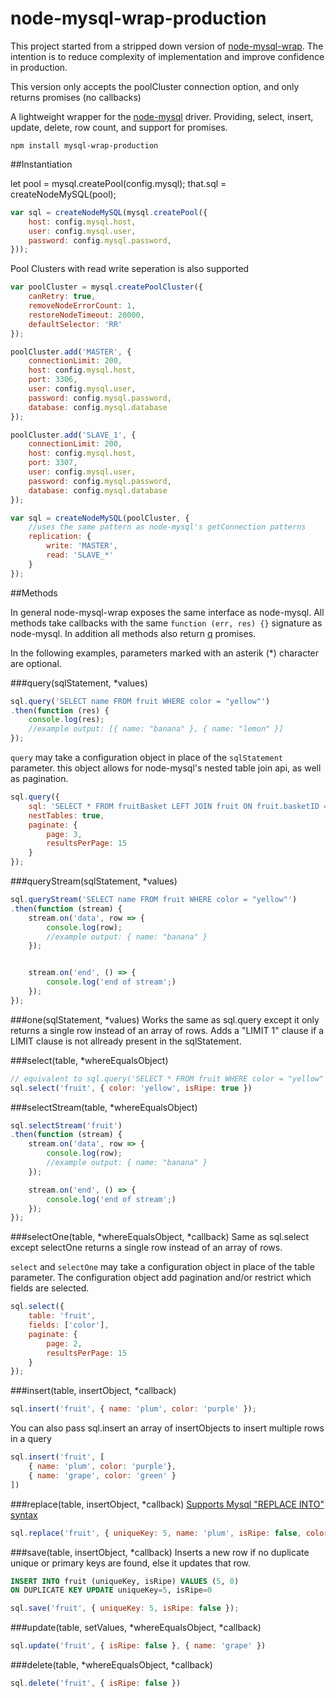 # node-mysql-wrap-production

This project started from a stripped down version of
[node-mysql-wrap](https://github.com/DubFriend/node-mysql-wrap).
The intention is to reduce complexity of implementation and improve confidence
in production.

This version only accepts the poolCluster connection option, and only returns
promises (no callbacks)

A lightweight wrapper for the [node-mysql](https://github.com/felixge/node-mysql)
driver.  Providing, select, insert, update, delete, row count, and support
for promises.

`npm install mysql-wrap-production`

##Instantiation

let pool = mysql.createPool(config.mysql);
that.sql = createNodeMySQL(pool);

```javascript
var sql = createNodeMySQL(mysql.createPool({
    host: config.mysql.host,
    user: config.mysql.user,
    password: config.mysql.password,
}));
```

Pool Clusters with read write seperation is also supported
```javascript
var poolCluster = mysql.createPoolCluster({
    canRetry: true,
    removeNodeErrorCount: 1,
    restoreNodeTimeout: 20000,
    defaultSelector: 'RR'
});

poolCluster.add('MASTER', {
    connectionLimit: 200,
    host: config.mysql.host,
    port: 3306,
    user: config.mysql.user,
    password: config.mysql.password,
    database: config.mysql.database
});

poolCluster.add('SLAVE_1', {
    connectionLimit: 200,
    host: config.mysql.host,
    port: 3307,
    user: config.mysql.user,
    password: config.mysql.password,
    database: config.mysql.database
});

var sql = createNodeMySQL(poolCluster, {
    //uses the same pattern as node-mysql's getConnection patterns
    replication: {
        write: 'MASTER',
        read: 'SLAVE_*'
    }
});
```




##Methods

In general node-mysql-wrap exposes the same interface as node-mysql.  All methods
take callbacks with the same `function (err, res) {}` signature as node-mysql.
In addition all methods also return [q](https://github.com/kriskowal/q) promises.

In the following examples, parameters marked with an asterik (\*) character are
optional.

###query(sqlStatement, \*values)
```javascript
sql.query('SELECT name FROM fruit WHERE color = "yellow"')
.then(function (res) {
    console.log(res);
    //example output: [{ name: "banana" }, { name: "lemon" }]
});
```

`query` may take a configuration object in place of the `sqlStatement` parameter.
this object allows for node-mysql's nested table join api, as well as pagination.
```javascript
sql.query({
	sql: 'SELECT * FROM fruitBasket LEFT JOIN fruit ON fruit.basketID = fruitBasket.id',
	nestTables: true,
	paginate: {
		page: 3,
		resultsPerPage: 15
	}
});
```

###queryStream(sqlStatement, \*values)
```javascript
sql.queryStream('SELECT name FROM fruit WHERE color = "yellow"')
.then(function (stream) {
    stream.on('data', row => {
        console.log(row);
        //example output: { name: "banana" }
    });


    stream.on('end', () => {
        console.log('end of stream';)
    });
});
```

###one(sqlStatement, \*values)
Works the same as sql.query except it only returns a single row instead of an array
of rows.  Adds a "LIMIT 1" clause if a LIMIT clause is not allready present in
the sqlStatement.

###select(table, \*whereEqualsObject)
```javascript
// equivalent to sql.query('SELECT * FROM fruit WHERE color = "yellow" AND isRipe = "true"')
sql.select('fruit', { color: 'yellow', isRipe: true })
```

###selectStream(table, \*whereEqualsObject)
```javascript
sql.selectStream('fruit')
.then(function (stream) {
    stream.on('data', row => {
        console.log(row);
        //example output: { name: "banana" }
    });

    stream.on('end', () => {
        console.log('end of stream';)
    });
});
```

###selectOne(table, \*whereEqualsObject, \*callback)
Same as sql.select except selectOne returns a single row instead of an array of rows.


`select` and `selectOne` may take a configuration object in place of the table
parameter.  The configuration object add pagination and/or restrict which fields
are selected.
```javascript
sql.select({
	table: 'fruit',
	fields: ['color'],
	paginate: {
		page: 2,
		resultsPerPage: 15
	}
});
```



###insert(table, insertObject, \*callback)
```javascript
sql.insert('fruit', { name: 'plum', color: 'purple' });
```
You can also pass sql.insert an array of insertObjects to insert multiple rows in a query
```javascript
sql.insert('fruit', [
    { name: 'plum', color: 'purple'},
    { name: 'grape', color: 'green' }
])
```

###replace(table, insertObject, \*callback)
[Supports Mysql "REPLACE INTO" syntax](https://dev.mysql.com/doc/refman/5.0/en/replace.html)
```javascript
sql.replace('fruit', { uniqueKey: 5, name: 'plum', isRipe: false, color: 'brown' });
```

###save(table, insertObject, \*callback)
Inserts a new row if no duplicate unique or primary keys
are found, else it updates that row.
```sql
INSERT INTO fruit (uniqueKey, isRipe) VALUES (5, 0)
ON DUPLICATE KEY UPDATE uniqueKey=5, isRipe=0
```
```javascript
sql.save('fruit', { uniqueKey: 5, isRipe: false });
```

###update(table, setValues, \*whereEqualsObject, \*callback)
```javascript
sql.update('fruit', { isRipe: false }, { name: 'grape' })
```

###delete(table, \*whereEqualsObject, \*callback)
```javascript
sql.delete('fruit', { isRipe: false })
```
